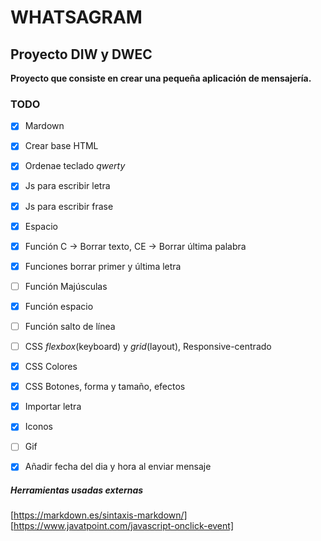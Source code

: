 # WHATSAGRAM
## Proyecto DIW y DWEC 

**Proyecto que consiste en crear una pequeña aplicación de mensajería.**

### TODO

- [x] Mardown
- [x] Crear base HTML
- [x] Ordenae teclado *qwerty*
- [x] Js para escribir letra
- [x] Js para escribir frase
- [x] Espacio
- [x] Función C -> Borrar texto, CE -> Borrar última palabra
- [x] Funciones borrar primer y última letra
- [ ] Función Majúsculas
- [x] Función espacio
- [ ] Función salto de línea
- [ ] CSS *flexbox*(keyboard) y *grid*(layout), Responsive-centrado
- [x] CSS Colores
- [x] CSS Botones, forma y tamaño, efectos
- [x] Importar letra
- [x] Iconos
- [ ] Gif
- [x] Añadir fecha del dia y hora al enviar mensaje


##### Herramientas usadas externas
[https://markdown.es/sintaxis-markdown/]
[https://www.javatpoint.com/javascript-onclick-event]
